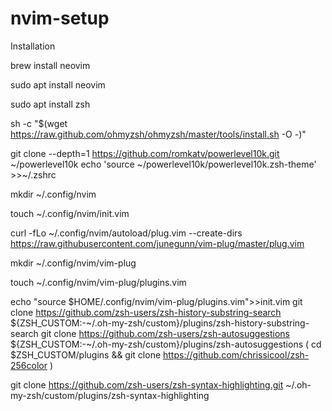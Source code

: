 # nvim-setup

Installation 

brew install neovim

sudo apt install neovim


sudo apt install zsh




sh -c "$(wget https://raw.github.com/ohmyzsh/ohmyzsh/master/tools/install.sh -O -)"


git clone --depth=1 https://github.com/romkatv/powerlevel10k.git ~/powerlevel10k
echo 'source ~/powerlevel10k/powerlevel10k.zsh-theme' >>~/.zshrc


mkdir ~/.config/nvim

touch ~/.config/nvim/init.vim

curl -fLo ~/.config/nvim/autoload/plug.vim --create-dirs https://raw.githubusercontent.com/junegunn/vim-plug/master/plug.vim

mkdir ~/.config/nvim/vim-plug

touch ~/.config/nvim/vim-plug/plugins.vim

echo "source $HOME/.config/nvim/vim-plug/plugins.vim">>init.vim
 git clone https://github.com/zsh-users/zsh-history-substring-search ${ZSH_CUSTOM:-~/.oh-my-zsh/custom}/plugins/zsh-history-substring-search
git clone https://github.com/zsh-users/zsh-autosuggestions ${ZSH_CUSTOM:-~/.oh-my-zsh/custom}/plugins/zsh-autosuggestions
( cd $ZSH_CUSTOM/plugins && git clone https://github.com/chrissicool/zsh-256color )

 git clone https://github.com/zsh-users/zsh-syntax-highlighting.git ~/.oh-my-zsh/custom/plugins/zsh-syntax-highlighting
